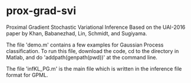 # prox-grad-svi
Proximal Gradient Stochastic Variational Inference Based on the UAI-2016 paper by Khan, Babanezhad, Lin, Schmidt, and Sugiyama.

The file 'demo.m' contains a few examples for Gaussian Process classification. To run this file, download the code, cd to the directory in Matlab, and do 'addpath(genpath(pwd))' at the command line.

The file 'infKL_PG.m' is the main file which is written in the inference file format for GPML.

